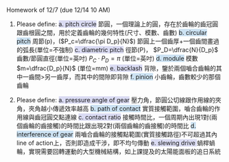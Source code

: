 Homework of 12/7 (due 12/14 10 AM)

1. Please define:
	<span style="background:rgba(74, 82, 199, 0.2)">a. pitch circle</span>
	節圓，一個理論上的圓，存在於齒輪的齒冠圓跟齒根圓之間，用於定義齒輪的幾何特性(尺寸、模數、齒數)
<span style="background:rgba(5, 117, 197, 0.2)">	b. circular pitch</span>
	 周節(p)，($P_c=\dfrac{\pi D_p}{N}$) 節圓上一個齒厚+一個齒間畫過的弧長(單位=不強制)
	<span style="background:rgba(74, 82, 199, 0.2)">c. diametric pitch</span>
	徑節(P)， $P_D=\dfrac{N}{D_p}$ 齒數/節圓直徑(單位=英吋)
	$P_{C} \cdot P_{D}=\pi$ (單位=英吋)
<span style="background:rgba(5, 117, 197, 0.2)">	d. module</span>
	模數 $m=\dfrac{D_p}{N}$ (單位=mm)
	<span style="background:rgba(74, 82, 199, 0.2)">e. backlash</span>
	背隙，鑒於兩個嚙合齒輪的其中一齒間>另一齒厚，而其中的間隙即背隙
	<span style="background:rgba(5, 117, 197, 0.2)">f. pinion</span>
	小齒輪，齒數較少的那個齒輪

2. Please define:
	<span style="background:rgba(74, 82, 199, 0.2)">a. pressure angle of gear</span>
	壓力角，節圓公切線跟作用線的夾角，夾角越小傳遞效率越高
	<span style="background:rgba(5, 117, 197, 0.2)">b. path of contact</span>
	實質接觸範圍，嚙合齒輪的作用線與齒冠圓交點連線
	<span style="background:rgba(74, 82, 199, 0.2)">c. contact ratio</span>
	接觸時間比，一個周期內出現1對(兩個齒輪的齒接觸)的時間比跟出現2對(兩個齒輪的齒接觸)的時間比
	<span style="background:rgba(5, 117, 197, 0.2)">d. interference of gear</span>
	兩嚙合齒輪的接觸點範圍(實質接觸路徑)不可超過其內line of action上，否則即造成干涉，即不均勻傳動
	<span style="background:rgba(74, 82, 199, 0.2)">e. slewing drive </span>
	蝸桿蝸輪，實現需要回轉運動的大型機械結構，如上課提及的太陽能面板的追日系統







